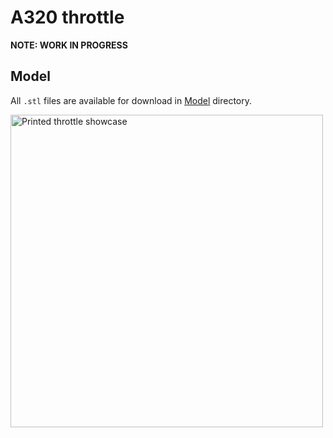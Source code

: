 # A320 throttle

**NOTE: WORK IN PROGRESS**

## Model

All `.stl` files are available for download in [Model](./Model) directory.

<img alt="Printed throttle showcase" src="./throttle.png" width="500" />
